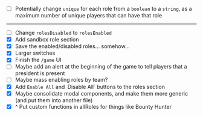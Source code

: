 - [ ] Potentially change `unique` for each role from a `boolean` to a `string`, as a maximum number of unique players that can have that role

---

- [ ] Change `rolesDisabled` to `rolesEnabled`
- [X] Add sandbox role section
- [X] Save the enabled/disabled roles... somehow...
- [X] Larger switches
- [X] Finish the `/game` UI
- [ ] Maybe add an alert at the beginning of the game to tell players that a president is present
- [ ] Maybe mass enabling roles by team?
- [X] Add `Enable All` and` `Disable All` buttons to the roles section
- [X] Maybe consolidate modal components, and make them more generic (and put them into another file)
- [X] ^ Put custom functions in allRoles for things like Bounty Hunter
